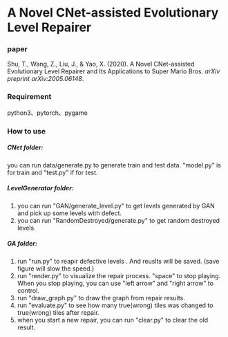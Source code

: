# A Novel CNet-assisted Evolutionary Level Repairer  

### paper

Shu, T., Wang, Z., Liu, J., & Yao, X. (2020). A Novel CNet-assisted Evolutionary Level Repairer and Its Applications to Super Mario Bros. *arXiv preprint arXiv:2005.06148*.

### Requirement

python3、pytorch、pygame

### How to use

##### CNet folder:

you can run data/generate.py to generate train and test data. "model.py" is for train and "test.py" if for test.

##### LevelGenerator folder:

1. you can run "GAN/generate_level.py" to get levels generated by GAN and  pick up some levels with defect.
2. you can run "RandomDestroyed/generate.py" to get random destroyed levels.

##### GA folder:

1. run "run.py" to reapir defective levels . And reuslts will be saved. (save figure will slow the speed.)
2. run "render.py" to visualize the repair process. "space" to stop playing. When you  stop playing, you can use "left arrow" and "right arrow" to control.
3. run "draw_graph.py" to draw the graph from repair results.
4. run "evaluate.py" to see how many true(wrong) tiles was changed to true(wrong) tiles after repair.
5. when you start a new repair, you can run "clear.py" to clear the old result.